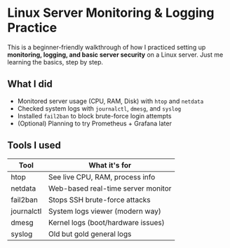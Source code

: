 # Linux Server Monitoring & Logging Practice

This is a beginner-friendly walkthrough of how I practiced setting up **monitoring, logging, and basic server security** on a Linux server. Just me learning the basics, step by step.

## What I did

- Monitored server usage (CPU, RAM, Disk) with `htop` and `netdata`
- Checked system logs with `journalctl`, `dmesg`, and `syslog`
- Installed `fail2ban` to block brute-force login attempts
- (Optional) Planning to try Prometheus + Grafana later

## Tools I used

| Tool       | What it's for                      |
| ---------- | ---------------------------------- |
| htop       | See live CPU, RAM, process info    |
| netdata    | Web-based real-time server monitor |
| fail2ban   | Stops SSH brute-force attacks      |
| journalctl | System logs viewer (modern way)    |
| dmesg      | Kernel logs (boot/hardware issues) |
| syslog     | Old but gold general logs          |
